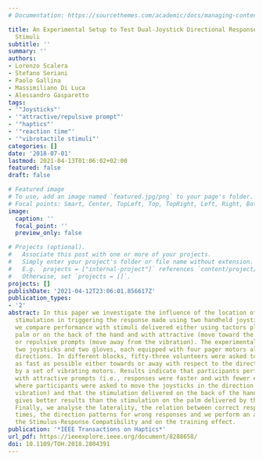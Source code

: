 ```yaml
---
# Documentation: https://sourcethemes.com/academic/docs/managing-content/

title: An Experimental Setup to Test Dual-Joystick Directional Responses to Vibrotactile
  Stimuli
subtitle: ''
summary: ''
authors:
- Lorenzo Scalera
- Stefano Seriani
- Paolo Gallina
- Massimiliano Di Luca
- Alessandro Gasparetto
tags:
- '"Joysticks"'
- '"attractive/repulsive prompt"'
- '"haptics"'
- '"reaction time"'
- '"vibrotactile stimuli"'
categories: []
date: '2018-07-01'
lastmod: 2021-04-13T01:06:02+02:00
featured: false
draft: false

# Featured image
# To use, add an image named `featured.jpg/png` to your page's folder.
# Focal points: Smart, Center, TopLeft, Top, TopRight, Left, Right, BottomLeft, Bottom, BottomRight.
image:
  caption: ''
  focal_point: ''
  preview_only: false

# Projects (optional).
#   Associate this post with one or more of your projects.
#   Simply enter your project's folder or file name without extension.
#   E.g. `projects = ["internal-project"]` references `content/project/deep-learning/index.md`.
#   Otherwise, set `projects = []`.
projects: []
publishDate: '2021-04-12T23:06:01.856617Z'
publication_types:
- '2'
abstract: In this paper we investigate the influence of the location of vibrotactile
  stimulation in triggering the response made using two handheld joysticks. In particular,
  we compare performance with stimuli delivered either using tactors placed on the
  palm or on the back of the hand and with attractive (move toward the vibration)
  or repulsive prompts (move away from the vibration). The experimental set-up comprised
  two joysticks and two gloves, each equipped with four pager motors along the cardinal
  directions. In different blocks, fifty-three volunteers were asked to move the joysticks
  as fast as possible either towards or away with respect to the direction specified
  by a set of vibrating motors. Results indicate that participants performed better
  with attractive prompts (i.e., responses were faster and with fewer errors in conditions
  where participants were asked to move the joysticks in the direction of the felt
  vibration) and that the stimulation delivered on the back of the hand from the gloves
  gives better results than the stimulation on the palm delivered by the joysticks.
  Finally, we analyse the laterality, the relation between correct responses and reaction
  times, the direction patterns for wrong responses and we perform an analysis on
  the Stimulus-Response Compatibility and on the training effect.
publication: '*IEEE Transactions on Haptics*'
url_pdf: https://ieeexplore.ieee.org/document/8288658/
doi: 10.1109/TOH.2018.2804391
---
```

